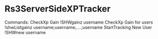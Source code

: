 # Rs3ServerSideXPTracker

Commands:
CheckXp Gain
!SHWgainz username
CheckXp Gain for users
!shwListgainz username;username;....;username
StartTracking New User
!SHWnew username